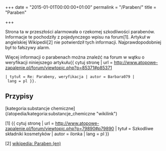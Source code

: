 +++
date = "2015-01-01T00:00:00+01:00"
permalink = "/Paraben/"
title = "Paraben"

+++

Strona ta w przeszłości alarmowała o rzekomej szkodliwości parabenów. Informacje te pochodziły z pojedynczego wpisu na forum[1]. Artykuł w angielskiej Wikipedii[2] nie potwierdził tych informacji. Najprawdopodobniej był to fałszywy alarm.

Więcej informacji o parabenach można znaleźć na forum w wątku o weryfikacji niniejszego artykułu<ref>{{ cytuj stronę | url = <http://www.atopowe-zapalenie.pl/forum/viewtopic.php?p=85371#p85371>

`| tytuł = Re: Parabeny, weryfikacja | autor = Barbara079 | lang = pl }}`</ref>`.`

Przypisy
--------

<references/>
[kategoria:substancje chemiczne](/atopedia/kategoria:substancje_chemiczne "wikilink")

[1] {{ cytuj stronę | url = <http://www.atopowe-zapalenie.pl/forum/viewtopic.php?p=79890#p79890> | tytuł = Szkodliwe składniki kosmetyków | autor = ilonka | lang = pl }}

[2] [wikipedia: Paraben (en)](/atopedia/wikipedia:en:Paraben "wikilink")